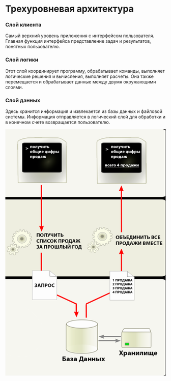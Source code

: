 # Трехуровневая архитектура 
### **Слой клиента** 
Самый верхний уровень приложения с интерфейсом пользователя. 
Главная функция интерфейса представление задач и результатов, понятных пользователю. 
### **Слой логики** 
Этот слой координирует программу, обрабатывает команды, выполняет логические решения и вычисления, выполняет расчеты. 
Она также перемещается и обрабатывает данные между двумя окружающими слоями. 
### **Слой данных** 
Здесь хранится информация и извлекается из базы данных и файловой системы. Информация отправляется в логический слой для 
обработки и в конечном счете возвращается пользователю. 

![lec4_76_ris_1](./lec4_76_ris_1.png)

<!-- _footer: Многоуровневая клиент серверная архитектура. Различные архитектурные решения, используемые при реализации многопользовательских субд [Электронный ресурс]. URL: https://www.cena5.ru/mnogourovnevaya-klient-servernaya-arhitektura-razlichnye-arhitekturnye.html
 (дата обращения: 26.03.2020)-->
